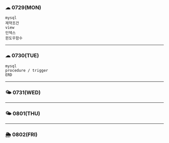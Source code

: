 
### ☁ 0729(MON)
	mysql
	제약조건
	view
	인덱스
	윈도우함수
---

### ☁ 0730(TUE)
	mysql 
	procedure / trigger 
	ERD
---

### 🌤 0731(WED)


---

### 🌤 0801(THU)


---

### 🌦 0802(FRI)

